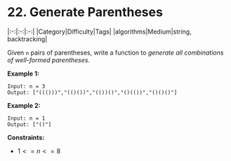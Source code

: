 # 22. Generate Parentheses

|:-:|:-:|:-:|
|Category|Difficulty|Tags|
|algorithms|Medium|string, backtracking|

Given `n` pairs of parentheses, write a function to *generate all combinations of well-formed parentheses.*

 

**Example 1:**

``` text
Input: n = 3
Output: ["((()))","(()())","(())()","()(())","()()()"]
```

**Example 2:**

``` text
Input: n = 1
Output: ["()"]
```

**Constraints:**

+ $1 <= n <= 8$
